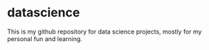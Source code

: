 # datascience
This is my github repository for data science projects, mostly for my personal fun and learning. 
